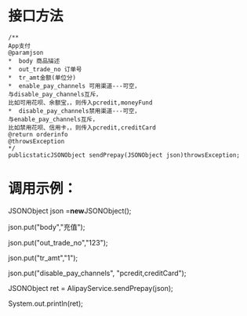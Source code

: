 # 接口方法

```
/**
App支付
@paramjson
*  body 商品描述
*  out_trade_no 订单号
*  tr_amt金额(单位分)
*  enable_pay_channels 可用渠道---可空，
与disable_pay_channels互斥，
比如可用花呗、余额宝，，则传入pcredit,moneyFund
*  disable_pay_channels禁用渠道---可空，
与enable_pay_channels互斥，
比如禁用花呗、信用卡，，则传入pcredit,creditCard
@return orderinfo
@throwsException
*/
publicstaticJSONObject sendPrepay(JSONObject json)throwsException;
```

# **调用示例：**

JSONObject json =**new**JSONObject\(\);

json.put\("body","充值"\);

json.put\("out\_trade\_no","123"\);

json.put\("tr\_amt","1"\);

json.put\("disable\_pay\_channels", "pcredit,creditCard"\);

JSONObject ret = AlipayService.sendPrepay\(json\);

System.out.println\(ret\);

